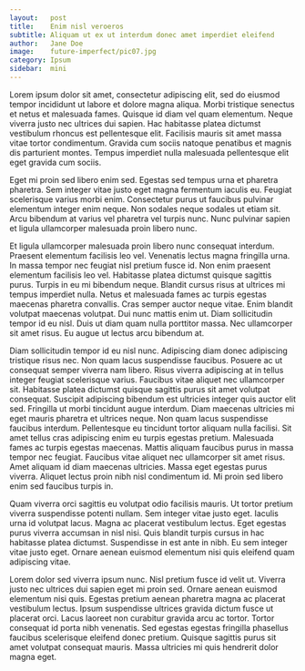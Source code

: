 ```yaml
---
layout:   post
title:    Enim nisl veroeros
subtitle: Aliquam ut ex ut interdum donec amet imperdiet eleifend
author:   Jane Doe
image:    future-imperfect/pic07.jpg
category: Ipsum
sidebar:  mini
---
```


Lorem ipsum dolor sit amet, consectetur adipiscing elit, sed do eiusmod tempor incididunt ut labore et dolore magna aliqua. Morbi tristique senectus et netus et malesuada fames. Quisque id diam vel quam elementum. Neque viverra justo nec ultrices dui sapien. Hac habitasse platea dictumst vestibulum rhoncus est pellentesque elit. Facilisis mauris sit amet massa vitae tortor condimentum. Gravida cum sociis natoque penatibus et magnis dis parturient montes. Tempus imperdiet nulla malesuada pellentesque elit eget gravida cum sociis.<!--end_excerpt-->

Eget mi proin sed libero enim sed. Egestas sed tempus urna et pharetra pharetra. Sem integer vitae justo eget magna fermentum iaculis eu. Feugiat scelerisque varius morbi enim. Consectetur purus ut faucibus pulvinar elementum integer enim neque. Non sodales neque sodales ut etiam sit. Arcu bibendum at varius vel pharetra vel turpis nunc. Nunc pulvinar sapien et ligula ullamcorper malesuada proin libero nunc.

Et ligula ullamcorper malesuada proin libero nunc consequat interdum. Praesent elementum facilisis leo vel. Venenatis lectus magna fringilla urna. In massa tempor nec feugiat nisl pretium fusce id. Non enim praesent elementum facilisis leo vel. Habitasse platea dictumst quisque sagittis purus. Turpis in eu mi bibendum neque. Blandit cursus risus at ultrices mi tempus imperdiet nulla. Netus et malesuada fames ac turpis egestas maecenas pharetra convallis. Cras semper auctor neque vitae. Enim blandit volutpat maecenas volutpat. Dui nunc mattis enim ut. Diam sollicitudin tempor id eu nisl. Duis ut diam quam nulla porttitor massa. Nec ullamcorper sit amet risus. Eu augue ut lectus arcu bibendum at.

Diam sollicitudin tempor id eu nisl nunc. Adipiscing diam donec adipiscing tristique risus nec. Non quam lacus suspendisse faucibus. Posuere ac ut consequat semper viverra nam libero. Risus viverra adipiscing at in tellus integer feugiat scelerisque varius. Faucibus vitae aliquet nec ullamcorper sit. Habitasse platea dictumst quisque sagittis purus sit amet volutpat consequat. Suscipit adipiscing bibendum est ultricies integer quis auctor elit sed. Fringilla ut morbi tincidunt augue interdum. Diam maecenas ultricies mi eget mauris pharetra et ultrices neque. Non quam lacus suspendisse faucibus interdum. Pellentesque eu tincidunt tortor aliquam nulla facilisi. Sit amet tellus cras adipiscing enim eu turpis egestas pretium. Malesuada fames ac turpis egestas maecenas. Mattis aliquam faucibus purus in massa tempor nec feugiat. Faucibus vitae aliquet nec ullamcorper sit amet risus. Amet aliquam id diam maecenas ultricies. Massa eget egestas purus viverra. Aliquet lectus proin nibh nisl condimentum id. Mi proin sed libero enim sed faucibus turpis in.

Quam viverra orci sagittis eu volutpat odio facilisis mauris. Ut tortor pretium viverra suspendisse potenti nullam. Sem integer vitae justo eget. Iaculis urna id volutpat lacus. Magna ac placerat vestibulum lectus. Eget egestas purus viverra accumsan in nisl nisi. Quis blandit turpis cursus in hac habitasse platea dictumst. Suspendisse in est ante in nibh. Eu sem integer vitae justo eget. Ornare aenean euismod elementum nisi quis eleifend quam adipiscing vitae.

Lorem dolor sed viverra ipsum nunc. Nisl pretium fusce id velit ut. Viverra justo nec ultrices dui sapien eget mi proin sed. Ornare aenean euismod elementum nisi quis. Egestas pretium aenean pharetra magna ac placerat vestibulum lectus. Ipsum suspendisse ultrices gravida dictum fusce ut placerat orci. Lacus laoreet non curabitur gravida arcu ac tortor. Tortor consequat id porta nibh venenatis. Sed egestas egestas fringilla phasellus faucibus scelerisque eleifend donec pretium. Quisque sagittis purus sit amet volutpat consequat mauris. Massa ultricies mi quis hendrerit dolor magna eget.
